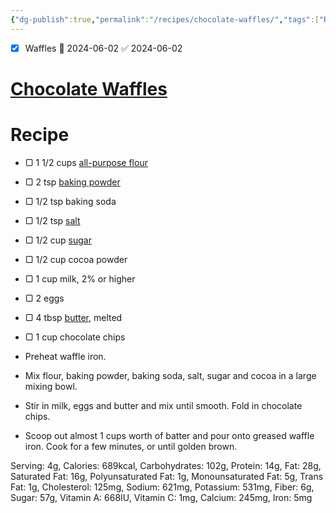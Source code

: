 ```yaml
---
{"dg-publish":true,"permalink":"/recipes/chocolate-waffles/","tags":["Recipes","inbox"],"created":"2024-04-04T08:43:00","updated":"2024-04-13 10:47:47 am"}
---
```


- [x] Waffles 🛫 2024-06-02 ✅ 2024-06-02
# [Chocolate Waffles](https://lilluna.com/chocolate-waffles/#wprm-recipe-container-167383)

# Recipe
-   ▢ 1 1/2 cups [all-purpose flour](https://amzn.to/3rCHT6Z)
-   ▢ 2 tsp [baking powder](https://amzn.to/36zp1i0)
-   ▢ 1/2 tsp baking soda
-   ▢ 1/2 tsp [salt](https://amzn.to/3C05p0i)
-   ▢ 1/2 cup [sugar](https://amzn.to/36icNrv)
-   ▢ 1/2 cup cocoa powder
-   ▢ 1 cup milk, 2% or higher
-   ▢ 2 eggs
-   ▢ 4 tbsp [butter,](https://amzn.to/3cPKLoj) melted
-   ▢ 1 cup chocolate chips

-   Preheat waffle iron.
    
-   Mix flour, baking powder, baking soda, salt, sugar and cocoa in a large mixing bowl.
    
-   Stir in milk, eggs and butter and mix until smooth. Fold in chocolate chips.
    
-   Scoop out almost 1 cups worth of batter and pour onto greased waffle iron. Cook for a few minutes, or until golden brown.
    

Serving: 4g, Calories: 689kcal, Carbohydrates: 102g, Protein: 14g, Fat: 28g, Saturated Fat: 16g, Polyunsaturated Fat: 1g, Monounsaturated Fat: 5g, Trans Fat: 1g, Cholesterol: 125mg, Sodium: 621mg, Potassium: 531mg, Fiber: 6g, Sugar: 57g, Vitamin A: 668IU, Vitamin C: 1mg, Calcium: 245mg, Iron: 5mg
